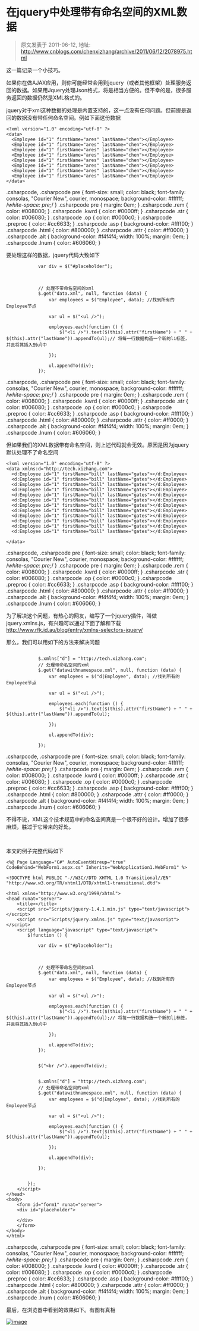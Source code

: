 # 在jquery中处理带有命名空间的XML数据 
> 原文发表于 2011-06-12, 地址: http://www.cnblogs.com/chenxizhang/archive/2011/06/12/2078975.html 


这一篇记录一个小技巧。

 如果你在做AJAX应用，则你可能经常会用到jquery（或者其他框架）处理服务返回的数据。如果用Jquery处理Json格式，将是相当方便的。但不幸的是，很多服务返回的数据仍然是XML格式的。

 jquery对于xml这种数据的处理是内置支持的，这一点没有任何问题。但前提是返回的数据没有带任何命名空间。例如下面这份数据


```
<?xml version="1.0" encoding="utf-8" ?>
<data>
  <Employee id="1" firstName="ares" lastName="chen"></Employee>
  <Employee id="1" firstName="ares" lastName="chen"></Employee>
  <Employee id="1" firstName="ares" lastName="chen"></Employee>
  <Employee id="1" firstName="ares" lastName="chen"></Employee>
  <Employee id="1" firstName="ares" lastName="chen"></Employee>
  <Employee id="1" firstName="ares" lastName="chen"></Employee>
  <Employee id="1" firstName="ares" lastName="chen"></Employee>
  <Employee id="1" firstName="ares" lastName="chen"></Employee>
</data>
```

.csharpcode, .csharpcode pre
{
 font-size: small;
 color: black;
 font-family: consolas, "Courier New", courier, monospace;
 background-color: #ffffff;
 /*white-space: pre;*/
}
.csharpcode pre { margin: 0em; }
.csharpcode .rem { color: #008000; }
.csharpcode .kwrd { color: #0000ff; }
.csharpcode .str { color: #006080; }
.csharpcode .op { color: #0000c0; }
.csharpcode .preproc { color: #cc6633; }
.csharpcode .asp { background-color: #ffff00; }
.csharpcode .html { color: #800000; }
.csharpcode .attr { color: #ff0000; }
.csharpcode .alt 
{
 background-color: #f4f4f4;
 width: 100%;
 margin: 0em;
}
.csharpcode .lnum { color: #606060; }

要处理这样的数据，jquery代码大致如下


```
            var div = $("#placeholder");

            

            // 处理不带命名空间的xml
            $.get("data.xml", null, function (data) {
                var employees = $("Employee", data); //找到所有的Employee节点

                var ul = $("<ul />");

                employees.each(function () {
                    $("<li />").text($(this).attr("firstName") + " " + $(this).attr("lastName")).appendTo(ul);// 将每一行数据构造一个新的li标签，并且将其插入到ul中

                });

                ul.appendTo(div);
            });

```


.csharpcode, .csharpcode pre
{
 font-size: small;
 color: black;
 font-family: consolas, "Courier New", courier, monospace;
 background-color: #ffffff;
 /*white-space: pre;*/
}
.csharpcode pre { margin: 0em; }
.csharpcode .rem { color: #008000; }
.csharpcode .kwrd { color: #0000ff; }
.csharpcode .str { color: #006080; }
.csharpcode .op { color: #0000c0; }
.csharpcode .preproc { color: #cc6633; }
.csharpcode .asp { background-color: #ffff00; }
.csharpcode .html { color: #800000; }
.csharpcode .attr { color: #ff0000; }
.csharpcode .alt 
{
 background-color: #f4f4f4;
 width: 100%;
 margin: 0em;
}
.csharpcode .lnum { color: #606060; }




但如果我们的XML数据带有命名空间，则上述代码就会无效。原因是因为jquery默认处理不了命名空间


```
<?xml version="1.0" encoding="utf-8" ?>
<data xmlns:d="http://tech.xizhang.com">
  <d:Employee id="1" firstName="bill" lastName="gates"></d:Employee>
  <d:Employee id="1" firstName="bill" lastName="gates"></d:Employee>
  <d:Employee id="1" firstName="bill" lastName="gates"></d:Employee>
  <d:Employee id="1" firstName="bill" lastName="gates"></d:Employee>
  <d:Employee id="1" firstName="bill" lastName="gates"></d:Employee>
  <d:Employee id="1" firstName="bill" lastName="gates"></d:Employee>
  <d:Employee id="1" firstName="bill" lastName="gates"></d:Employee>
  <d:Employee id="1" firstName="bill" lastName="gates"></d:Employee>
  <d:Employee id="1" firstName="bill" lastName="gates"></d:Employee>
  <d:Employee id="1" firstName="bill" lastName="gates"></d:Employee>
  <d:Employee id="1" firstName="bill" lastName="gates"></d:Employee>
  <d:Employee id="1" firstName="bill" lastName="gates"></d:Employee>

</data>
```

.csharpcode, .csharpcode pre
{
 font-size: small;
 color: black;
 font-family: consolas, "Courier New", courier, monospace;
 background-color: #ffffff;
 /*white-space: pre;*/
}
.csharpcode pre { margin: 0em; }
.csharpcode .rem { color: #008000; }
.csharpcode .kwrd { color: #0000ff; }
.csharpcode .str { color: #006080; }
.csharpcode .op { color: #0000c0; }
.csharpcode .preproc { color: #cc6633; }
.csharpcode .asp { background-color: #ffff00; }
.csharpcode .html { color: #800000; }
.csharpcode .attr { color: #ff0000; }
.csharpcode .alt 
{
 background-color: #f4f4f4;
 width: 100%;
 margin: 0em;
}
.csharpcode .lnum { color: #606060; }

  
为了解决这个问题，有热心的网友，编写了一个jquery插件，叫做jquery.xmlns.js，有兴趣可以通过下面了解和下载
<http://www.rfk.id.au/blog/entry/xmlns-selectors-jquery/>


那么，我们可以用如下的方法来解决问题


```
     
            $.xmlns["d"] = "http://tech.xizhang.com";
            // 处理带命名空间的xml
            $.get("datawithnamespace.xml", null, function (data) {
                var employees = $("d|Employee", data); //找到所有的Employee节点

                var ul = $("<ul />");

                employees.each(function () {
                    $("<li />").text($(this).attr("firstName") + " " + $(this).attr("lastName")).appendTo(ul);

                });

                ul.appendTo(div);

            });

```


.csharpcode, .csharpcode pre
{
 font-size: small;
 color: black;
 font-family: consolas, "Courier New", courier, monospace;
 background-color: #ffffff;
 /*white-space: pre;*/
}
.csharpcode pre { margin: 0em; }
.csharpcode .rem { color: #008000; }
.csharpcode .kwrd { color: #0000ff; }
.csharpcode .str { color: #006080; }
.csharpcode .op { color: #0000c0; }
.csharpcode .preproc { color: #cc6633; }
.csharpcode .asp { background-color: #ffff00; }
.csharpcode .html { color: #800000; }
.csharpcode .attr { color: #ff0000; }
.csharpcode .alt 
{
 background-color: #f4f4f4;
 width: 100%;
 margin: 0em;
}
.csharpcode .lnum { color: #606060; }




不得不说，XML这个技术规范中的命名空间真是一个很不好的设计。增加了很多麻烦，胜过于它带来的好处。


 


本文的例子完整代码如下


```
<%@ Page Language="C#" AutoEventWireup="true" CodeBehind="WebForm1.aspx.cs" Inherits="WebApplication1.WebForm1" %>

<!DOCTYPE html PUBLIC "-//W3C//DTD XHTML 1.0 Transitional//EN" "http://www.w3.org/TR/xhtml1/DTD/xhtml1-transitional.dtd">

<html xmlns="http://www.w3.org/1999/xhtml">
<head runat="server">
    <title></title>
    <script src="Scripts/jquery-1.4.1.min.js" type="text/javascript"></script>
    <script src="Scripts/jquery.xmlns.js" type="text/javascript"></script>
    <script language="javascript" type="text/javascript">
        $(function () {

            var div = $("#placeholder");

            

            // 处理不带命名空间的xml
            $.get("data.xml", null, function (data) {
                var employees = $("Employee", data); //找到所有的Employee节点

                var ul = $("<ul />");

                employees.each(function () {
                    $("<li />").text($(this).attr("firstName") + " " + $(this).attr("lastName")).appendTo(ul);// 将每一行数据构造一个新的li标签，并且将其插入到ul中

                });

                ul.appendTo(div);
            });


            $("<br />").appendTo(div);

     
            $.xmlns["d"] = "http://tech.xizhang.com";
            // 处理带命名空间的xml
            $.get("datawithnamespace.xml", null, function (data) {
                var employees = $("d|Employee", data); //找到所有的Employee节点

                var ul = $("<ul />");

                employees.each(function () {
                    $("<li />").text($(this).attr("firstName") + " " + $(this).attr("lastName")).appendTo(ul);

                });

                ul.appendTo(div);

            });


        });
    </script>
</head>
<body>
    <form id="form1" runat="server">
    <div id="placeholder">
    
    </div>
    </form>
</body>
</html>

```


.csharpcode, .csharpcode pre
{
 font-size: small;
 color: black;
 font-family: consolas, "Courier New", courier, monospace;
 background-color: #ffffff;
 /*white-space: pre;*/
}
.csharpcode pre { margin: 0em; }
.csharpcode .rem { color: #008000; }
.csharpcode .kwrd { color: #0000ff; }
.csharpcode .str { color: #006080; }
.csharpcode .op { color: #0000c0; }
.csharpcode .preproc { color: #cc6633; }
.csharpcode .asp { background-color: #ffff00; }
.csharpcode .html { color: #800000; }
.csharpcode .attr { color: #ff0000; }
.csharpcode .alt 
{
 background-color: #f4f4f4;
 width: 100%;
 margin: 0em;
}
.csharpcode .lnum { color: #606060; }




最后，在浏览器中看到的效果如下。有图有真相


[![image](./images/2078975-201106121803315924.png "image")](http://images.cnblogs.com/cnblogs_com/chenxizhang/201106/201106121803311987.png)

